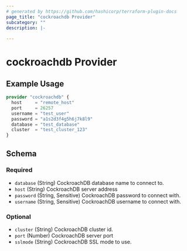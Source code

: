 ```yaml
---
# generated by https://github.com/hashicorp/terraform-plugin-docs
page_title: "cockroachdb Provider"
subcategory: ""
description: |-
  
---
```


# cockroachdb Provider



## Example Usage

```terraform
provider "cockroachdb" {
  host     = "remote_host"
  port     = 26257
  username = "test_user"
  password = "a1s2d3f4g5h6j7k8l9"
  database = "test_database"
  cluster  = "test_cluster_123"
}
```

<!-- schema generated by tfplugindocs -->
## Schema

### Required

- `database` (String) CockroachDB database name to connect to.
- `host` (String) CockroachDB server address
- `password` (String, Sensitive) CockroachDB password to connect with.
- `username` (String, Sensitive) CockroachDB username to connect with.

### Optional

- `cluster` (String) CockroachDB cluster id.
- `port` (Number) CockroachDB server port
- `sslmode` (String) CockroachDB SSL mode to use.
